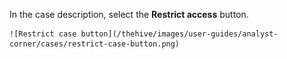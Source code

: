 In the case description, select the **Restrict access** button.

    ![Restrict case button](/thehive/images/user-guides/analyst-corner/cases/restrict-case-button.png)